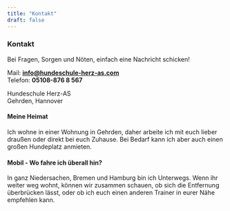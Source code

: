 ```yaml
---
title: "Kontakt"
draft: false
---
```

### Kontakt

Bei Fragen, Sorgen und Nöten, einfach eine Nachricht schicken!  
  
Mail: **info@hundeschule-herz-as.com**  
Telefon: **05108-876 8 567**  
  
Hundeschule Herz-AS  
Gehrden, Hannover

#### Meine Heimat 
Ich wohne in einer Wohnung in Gehrden, daher arbeite ich mit euch lieber draußen oder direkt bei euch Zuhause.
Bei Bedarf kann ich aber auch einen großen Hundeplatz anmieten. 


#### Mobil - Wo fahre ich überall hin?
In ganz Niedersachen, Bremen und Hamburg bin ich Unterwegs.
Wenn ihr weiter weg wohnt, können wir zusammen schauen, ob sich die Entfernung überbrücken lässt,
oder ob ich euch einen anderen Trainer in eurer Nähe empfehlen kann.
